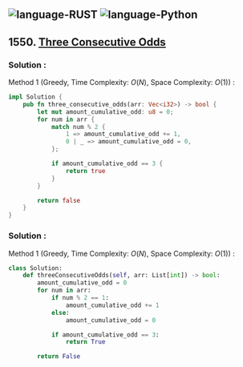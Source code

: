 ![language-RUST](https://img.shields.io/badge/RUST-8d4004?style=for-the-badge&logo=RUST)
![language-Python](https://img.shields.io/badge/Python-ffd43b?style=for-the-badge&logo=PYTHON)
---

## 1550. [Three Consecutive Odds](https://leetcode.com/problems/three-consecutive-odds)

### Solution :

Method 1 (Greedy, Time Complexity: $O(N)$, Space Complexity: $O(1)$) :
```rust
impl Solution {
    pub fn three_consecutive_odds(arr: Vec<i32>) -> bool {
        let mut amount_cumulative_odd: u8 = 0;
        for num in arr {
            match num % 2 {
                1 => amount_cumulative_odd += 1,
                0 | _ => amount_cumulative_odd = 0,
            };

            if amount_cumulative_odd == 3 {
                return true
            }
        }

        return false
    }
}
```

### Solution :

Method 1 (Greedy, Time Complexity: $O(N)$, Space Complexity: $O(1)$) :
```python
class Solution:
    def threeConsecutiveOdds(self, arr: List[int]) -> bool:
        amount_cumulative_odd = 0
        for num in arr:
            if num % 2 == 1:
                amount_cumulative_odd += 1
            else:
                amount_cumulative_odd = 0

            if amount_cumulative_odd == 3:
                return True

        return False
```

